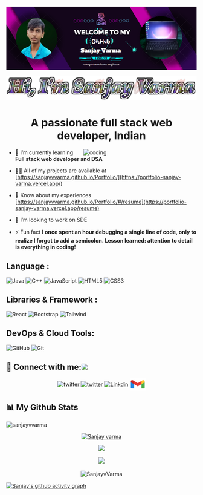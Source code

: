 ![logo](https://github.com/SanjayvVarma/SanjayvVarma/blob/main/Screenshot%202024-03-21%20171219.png)

![logo](https://github.com/SanjayvVarma/SanjayvVarma/blob/main/coollogo_com-26331611_prev_ui.png)

<h1 align="center">A passionate full stack web developer, Indian</h1>

<img align="right" alt="coding" width="300" src="https://cdn.dribbble.com/users/1019864/screenshots/3079099/codeloop.gif">


- 🌱 I’m currently learning **Full stack web developer and DSA**

- 👨‍💻 All of my projects are available at [https://sanjayvvarma.github.io/Portfolio/](https://portfolio-sanjay-varma.vercel.app/)

- 📄 Know about my experiences [https://sanjayvvarma.github.io/Portfolio/#/resume](https://portfolio-sanjay-varma.vercel.app/resume)

 - 👯 I’m looking to work on SDE

- ⚡ Fun fact **I once spent an hour debugging a single line of code, only to realize I forgot to add a semicolon. Lesson learned: attention to detail is everything in coding!**




## Language :
![Java](https://img.shields.io/badge/Java-ED8B00?style=for-the-badge&logo=java&logoColor=white)
![C++](https://img.shields.io/badge/C%2B%2B-00599C?style=for-the-badge&logo=c%2B%2B&logoColor=white)
![JavaScript](https://img.shields.io/badge/-JavaScript-gray?style=for-the-badge&logo=javascript)
![HTML5](https://img.shields.io/badge/HTML5-E34F26?style=for-the-badge&logo=html5&logoColor=white)
![CSS3](https://img.shields.io/badge/CSS3-1572B6?style=for-the-badge&logo=css3&logoColor=white)


## Libraries & Framework :

![React](https://img.shields.io/badge/React-20232A?style=for-the-badge&logo=react&logoColor=61DAFB)
![Bootstrap](	https://img.shields.io/badge/Bootstrap-563D7C?style=for-the-badge&logo=bootstrap&logoColor=white)
![Tailwind](	https://img.shields.io/badge/Tailwind-ED8B00?style=for-the-badge&logo=bootstrap&logoColor=blue)


## DevOps & Cloud Tools:

![GitHub](https://img.shields.io/badge/GitHub-100000?style=for-the-badge&logo=github&logoColor=white)
![Git](https://img.shields.io/badge/Git-F05032?style=for-the-badge&logo=git&logoColor=white)


## 🔎 Connect with me:<img height="60px" src="https://raw.githubusercontent.com/ShahriarShafin/ShahriarShafin/main/Assets/handshake.gif" />
<p align="center">
<a href="https://www.instagram.com/sanjayazad_" target="blank"><img align="center" src="https://img.icons8.com/?size=256&id=Xy10Jcu1L2Su&format=png" alt="twitter" height="40" width="40" /></a>
<a href="https://twitter.com/sanjayazad_" target="blank"><img align="center" src="https://raw.githubusercontent.com/rahuldkjain/github-profile-readme-generator/master/src/images/icons/Social/twitter.svg" alt="twitter" height="30" width="40" /></a>
<a href="https://www.linkedin.com/in/sanjaykvarma/" target="blank"><img align="center" src="https://raw.githubusercontent.com/rahuldkjain/github-profile-readme-generator/master/src/images/icons/Social/linked-in-alt.svg" alt="Linkdin" height="30" width="40" /></a>
<a href="mailto:skvarma914@gmail.com" target="blank"><img align="center" src="https://raw.githubusercontent.com/Shubham56-droid/Shubham56-droid/main/images/icons8-gmail.svg" alt="Gmail" height="33" width="42" /></a>
<br/>
</p>


## 📊 My Github Stats

<p align="left"> <img src="https://komarev.com/ghpvc/?username=sanjayvvarma&label=Profile%20views&color=0e75b6&style=flat" alt="sanjayvvarma" /> </p>

<p align="center" width="100%" >
<a href="https://github.com/ryo-ma/github-profile-trophy"><img src="https://github-profile-trophy.vercel.app/?username=SanjayvVarma" alt="Sanjay varma" />
</a> 
</p>

<p align="center" width="100%" >
<img margin="20px" src= "https://github-readme-stats.vercel.app/api?username=SanjayvVarma&&show_icons=true&title_color=ffffff&icon_color=bb2acf&text_color=daf7dc&bg_color=151515">
</p>

<p align="center" width="100%" >
<img margin="20px" src="https://github-readme-stats.vercel.app/api/top-langs/?username=SanjayvVarma&layout=compact">
</p>

<p align="center" width="100%" ><img align="center" src="https://github-readme-streak-stats.herokuapp.com/?user=SanjayvVarma&" alt="SanjayvVarma" /></p>

[![Sanjay's github activity graph](https://github-readme-activity-graph.vercel.app/graph?username=SanjayvVarma&bg_color=000000&color=ffffff&line=ff0088&point=ffffff&area=true&hide_border=true)](https://github.com/ashutosh00710/github-readme-activity-graph)
